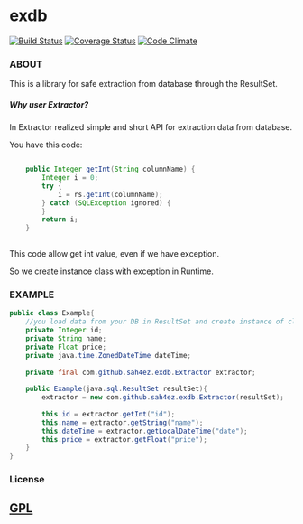 exdb
==========
[![Build Status](https://travis-ci.org/sah4ez/exdb.svg?branch=master)](https://travis-ci.org/sah4ez/exdb)
[![Coverage Status](https://coveralls.io/repos/github/sah4ez/exdb/badge.svg?branch=master)](https://coveralls.io/github/sah4ez/exdb?branch=master)
[![Code Climate](https://codeclimate.com/github/sah4ez/exdb/badges/gpa.svg)](https://codeclimate.com/github/sah4ez/exdb)

### ABOUT ###

This is a library for safe extraction from database through the ResultSet.

##### Why user Extractor? #####

In Extractor realized simple and short API for extraction data from database.

You have this code:
```java

    public Integer getInt(String columnName) {
        Integer i = 0;
        try {
            i = rs.getInt(columnName);
        } catch (SQLException ignored) {
        }
        return i;
    }
    
```
This code allow get int value, even if we have exception. 

So we create instance class with exception in Runtime. 

### EXAMPLE ###
```java
public class Example{
    //you load data from your DB in ResultSet and create instance of class used this ResultSet
    private Integer id;
    private String name;
    private Float price;
    private java.time.ZonedDateTime dateTime;
    
    private final com.github.sah4ez.exdb.Extractor extractor;
    
    public Example(java.sql.ResultSet resultSet){
        extractor = new com.github.sah4ez.exdb.Extractor(resultSet);
   
        this.id = extractor.getInt("id");
        this.name = extractor.getString("name");
        this.dateTime = extractor.getLocalDateTime("date");
        this.price = extractor.getFloat("price");
    }
}
```

### License ###
## [**GPL**](http://www.gnu.org/licenses/gpl.txt) ##
